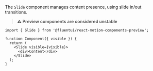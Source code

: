 The `Slide` component manages content presence, using slide in/out transitions.

> **⚠️ Preview components are considered unstable**

```tsx
import { Slide } from '@fluentui/react-motion-components-preview';

function Component({ visible }) {
  return (
    <Slide visible={visible}>
      <div>Content</div>
    </Slide>
  );
}
```
